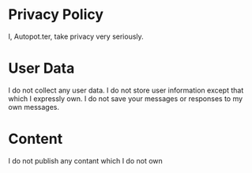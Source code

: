 # Privacy Policy
I, Autopot.ter, take privacy very seriously. 

# User Data
I do not collect any user data. I do not store user information except that which I expressly own. I do not save your messages or responses to my own messages. 

# Content
I do not publish any contant which I do not own